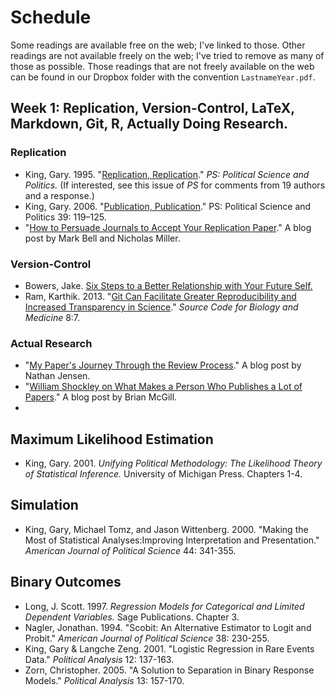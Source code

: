 # Schedule

Some readings are available free on the web; I've linked to those. Other readings are not available freely on the web; I've tried to remove as many of those as possible. Those readings that are not freely available on the web can be found in our Dropbox folder with the convention `LastnameYear.pdf`.

## Week 1: Replication, Version-Control, LaTeX, Markdown, Git, R, Actually Doing Research.

### Replication

* King, Gary. 1995. "[Replication, Replication](http://gking.harvard.edu/files/gking/files/replication.pdf)." *PS: Political Science and Politics.* (If interested, see this issue of *PS* for comments from 19 authors and a response.)
* King, Gary. 2006. "[Publication, Publication](http://gking.harvard.edu/files/gking/files/paperspub.pdf)." PS: Political Science and Politics 39: 119–125. 
* "[How to Persuade Journals to Accept Your Replication Paper](http://politicalsciencereplication.wordpress.com/2013/09/11/guest-blog-how-to-persuade-journals-to-accept-your-replication-paper/)." A blog post by Mark Bell and Nicholas Miller.

### Version-Control
 
* Bowers, Jake. [Six Steps to a Better Relationship with Your Future Self.](http://polmeth.wustl.edu/methodologist/tpm_v18_n2.pdf)
* Ram, Karthik. 2013. "[Git Can Facilitate Greater Reproducibility and Increased Transparency in Science](http://www.scfbm.org/content/pdf/1751-0473-8-7.pdf)." *Source Code for Biology and Medicine* 8:7.

### Actual Research

* "[My Paper's Journey Through the Review Process](https://pages.wustl.edu/nathanjensen/articles/6010)." A blog post by Nathan Jensen.
* "[William Shockley on What Makes a Person Who Publishes a Lot of Papers](http://dynamicecology.wordpress.com/2014/01/23/william-shockley-on-what-makes-a-person-write-a-lot-of-papers-and-the-superstar-researcher-system/)." A blog post by Brian McGill.
* 

## Maximum Likelihood Estimation

* King, Gary. 2001. *Unifying Political Methodology: The Likelihood Theory of Statistical Inference.* University of Michigan Press. Chapters 1-4.

## Simulation

* King, Gary, Michael Tomz, and Jason Wittenberg. 2000. "Making the Most of Statistical Analyses:Improving Interpretation and Presentation." *American Journal of Political Science* 44: 341-355.

## Binary Outcomes
* Long, J. Scott. 1997. *Regression Models for Categorical and Limited Dependent Variables.* Sage Publications. Chapter 3.
* Nagler, Jonathan. 1994. "Scobit: An Alternative Estimator to Logit and Probit." *American Journal of Political Science* 38: 230-255.
* King, Gary & Langche Zeng. 2001. "Logistic Regression in Rare Events Data." *Political Analysis* 12: 137-163.
* Zorn, Christopher. 2005. "A Solution to Separation in Binary Response Models." *Political Analysis* 13: 157-170.
